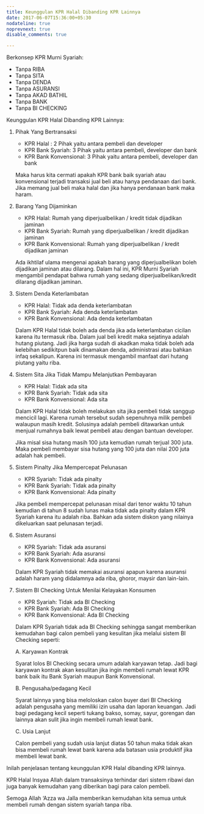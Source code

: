 ```yaml
---
title: Keunggulan KPR Halal Dibanding KPR Lainnya
date: 2017-06-07T15:36:00+05:30
nodateline: true
noprevnext: true
disable_comments: true

---
```


Berkonsep KPR Murni Syariah:

* Tanpa RIBA
* Tanpa SITA
* Tanpa DENDA
* Tanpa ASURANSI
* Tanpa AKAD BATHIL
* Tanpa BANK
* Tanpa BI CHECKING

Keunggulan KPR Halal Dibanding KPR Lainnya:

1. Pihak Yang Bertransaksi

	* KPR Halal : 2 Pihak yaitu antara pembeli dan developer
	* KPR Bank Syariah: 3 Pihak yaitu antara pembeli, developer dan bank
	* KPR Bank Konvensional: 3 Pihak yaitu antara pembeli, developer dan bank

	Maka harus kita cermati apakah KPR bank baik syariah atau konvensional terjadi transaksi jual beli atau hanya pendanaan dari bank. Jika memang jual beli maka halal dan jika hanya pendanaan bank maka haram.

1. Barang Yang Dijaminkan
	* KPR Halal: Rumah yang diperjualbelikan / kredit tidak dijadikan jaminan
	* KPR Bank Syariah: Rumah yang diperjualbelikan / kredit dijadikan jaminan
	* KPR Bank Konvensional: Rumah yang diperjualbelikan / kredit dijadikan jaminan

	Ada ikhtilaf ulama mengenai apakah barang yang diperjualbelikan boleh dijadikan jaminan atau dilarang. Dalam hal ini, KPR Murni Syariah mengambil pendapat bahwa rumah yang sedang diperjualbelikan/kredit dilarang dijadikan jaminan.

1. Sistem Denda Keterlambatan
	* KPR Halal: Tidak ada denda keterlambatan
	* KPR Bank Syariah: Ada denda keterlambatan
	* KPR Bank Konvensional: Ada denda keterlambatan

	Dalam KPR Halal tidak boleh ada denda jika ada keterlambatan cicilan karena itu termasuk riba. Dalam jual beli kredit maka sejatinya adalah hutang piutang. Jadi jika harga sudah di akadkan maka tidak boleh ada kelebihan sedikitpun baik dinamakan denda, administrasi atau bahkan infaq sekalipun. Karena ini termasuk mengambil manfaat dari hutang piutang yaitu riba.

1. Sistem Sita Jika Tidak Mampu Melanjutkan Pembayaran
	* KPR Halal: Tidak ada sita
	* KPR Bank Syariah: Tidak ada sita
	* KPR Bank Konvensional: Ada sita

	Dalam KPR Halal tidak boleh melakukan sita jika pembeli tidak sanggup mencicil lagi. Karena rumah tersebut sudah sepenuhnya milik pembeli walaupun masih kredit. Solusinya adalah pembeli ditawarkan untuk menjual rumahnya baik lewat pembeli atau dengan bantuan developer.

	Jika misal sisa hutang masih 100 juta kemudian rumah terjual 300 juta. Maka pembeli membayar sisa hutang yang 100 juta dan nilai 200 juta adalah hak pembeli.

1. Sistem Pinalty Jika Mempercepat Pelunasan
	* KPR Syariah: Tidak ada pinalty
	* KPR Bank Syariah: Tidak ada pinalty
	* KPR Bank Konvensional: Ada pinalty

	Jika pembeli mempercepat pelunasan misal dari tenor waktu 10 tahun kemudian di tahun 8 sudah lunas maka tidak ada pinalty dalam KPR Syariah karena itu adalah riba. Bahkan ada sistem diskon yang nilainya dikeluarkan saat pelunasan terjadi.

1. Sistem Asuransi
	* KPR Syariah: Tidak ada asuransi
	* KPR Bank Syariah: Ada asuransi
	* KPR Bank Konvensional: Ada asuransi

	Dalam KPR Syariah tidak memakai asuransi apapun karena asuransi adalah haram yang didalamnya ada riba, ghoror, maysir dan lain-lain.

1. Sistem BI Checking Untuk Menilai Kelayakan Konsumen
	* KPR Syariah: Tidak ada BI Checking
	* KPR Bank Syariah: Ada BI Checking
	* KPR Bank Konvensional: Ada BI Checking

	Dalam KPR Syariah tidak ada BI Checking sehingga sangat memberikan kemudahan bagi calon pembeli yang kesulitan jika melalui sistem BI Checking seperti:

	A. Karyawan Kontrak

	Syarat lolos BI Checking secara umum adalah karyawan tetap. Jadi bagi karyawan kontrak akan kesulitan jika ingin membeli rumah lewat KPR bank baik itu Bank Syariah maupun Bank Konvensional.

	B. Pengusaha/pedagang Kecil

	Syarat lainnya yang bisa meloloskan calon buyer dari BI Checking adalah pengusaha yang memiliki izin usaha dan laporan keuangan. Jadi bagi pedagang kecil seperti tukang bakso, somay, sayur, gorengan dan lainnya akan sulit jika ingin membeli rumah lewat bank.

	C. Usia Lanjut

	Calon pembeli yang sudah usia lanjut diatas 50 tahun maka tidak akan bisa membeli rumah lewat bank karena ada batasan usia produktif jika membeli lewat bank.

Inilah penjelasan tentang keunggulan KPR Halal dibanding KPR lainnya.

KPR Halal Insyaa Allah dalam transaksinya terhindar dari sistem ribawi dan juga banyak kemudahan yang diberikan bagi para calon pembeli.

Semoga Allah ‘Azza wa Jalla memberikan kemudahan kita semua untuk membeli rumah dengan sistem syariah tanpa riba.
